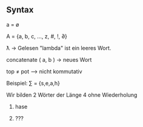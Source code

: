 [//]: # (2022-10-24.16:15)
[//]: # (HWR>DSINFO)
[//]: # (Mathe: Logik)

## Syntax

a = ø

A = {a, b, c, ..., z, #, !, ∂}

ƛ -> Gelesen "lambda" ist ein leeres Wort.

concatenate ( a, b ) -> neues Wort

top ≠ pot --> nicht kommutativ

Beispiel: ∑ = {s,e,a,h}

Wir bilden 2 Wörter der Länge 4 ohne Wiederholung

1. hase

2. ???